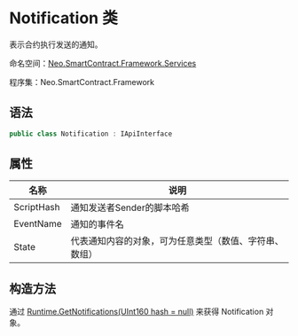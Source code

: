 # Notification 类

表示合约执行发送的通知。

命名空间：[Neo.SmartContract.Framework.Services](../services.md)

程序集：Neo.SmartContract.Framework

## 语法

```cs
public class Notification : IApiInterface
```

## 属性

| 名称                                       | 说明                         |
| ---------------------------------------- | -------------------------- |
| ScriptHash | 通知发送者Sender的脚本哈希    |
| EventName | 通知的事件名 |
| State          |   代表通知内容的对象，可为任意类型（数值、字符串、数组）               |

## 构造方法

通过 [Runtime.GetNotifications(UInt160 hash = null)](Runtime/GetNotifications.md) 来获得 Notification 对象。
